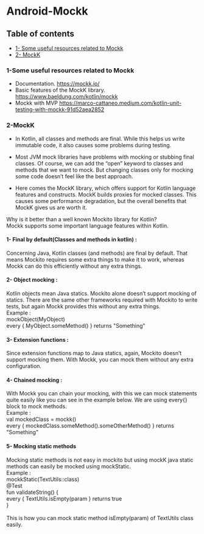 # Android-Mockk
## Table of contents
* [1- Some useful resources related to Mockk](#1-Some-useful-resources-related-to-Mockk)
* [2- MockK](#2-MockK)

### 1-Some useful resources related to Mockk
* Documentation. https://mockk.io/
* Basic features of the MockK library. https://www.baeldung.com/kotlin/mockk
* Mockk with MVP https://marco-cattaneo.medium.com/kotlin-unit-testing-with-mockk-91d52aea2852


### 2-MockK
* In Kotlin, all classes and methods are final. While this helps us write immutable code, it also causes some problems during testing.

* Most JVM mock libraries have problems with mocking or stubbing final classes. Of course, we can add the “open” keyword to classes and methods that we want to mock. But changing classes only for mocking some code doesn’t feel like the best approach.

* Here comes the MockK library, which offers support for Kotlin language features and constructs. MockK builds proxies for mocked classes. This causes some performance degradation, but the overall benefits that MockK gives us are worth it.

Why is it better than a well known Mockito library for Kotlin?<br>
Mockk supports some important language features within Kotlin.

#### 1- Final by default(Classes and methods in kotlin) :
  Concerning Java, Kotlin classes (and methods) are final by default. That means Mockito requires some extra things to make it to work, whereas Mockk can    do this efficiently without any extra things.
####  2- Object mocking : 
Kotlin objects mean Java statics. Mockito alone doesn’t support mocking of statics. There are the same other frameworks required with Mockito to write tests, but again Mockk provides this without any extra things. <br>
Example : <br>
 mockObject(MyObject) <br>
 every { MyObject.someMethod() } returns "Something"
 #### 3- Extension functions :
 Since extension functions map to Java statics, again, Mockito doesn’t support mocking them. With Mockk, you can mock them without any extra configuration.
  #### 4- Chained mocking :
  With Mockk you can chain your mocking, with this we can mock statements quite easily like you can see in the example below. We are using every{} block to mock methods.<br>
  Example : <br>
  val mockedClass = mockk()<br>
 every { mockedClass.someMethod().someOtherMethod() } returns "Something"
  #### 5- Mocking static methods
   Mocking static methods is not easy in mockito but using mockK java static methods can easily be mocked using  mockStatic.<br>
   Example : <br>
   mockkStatic(TextUtils::class)<br>
   @Test<br>
   fun validateString() {<br>
   every { TextUtils.isEmpty(param } returns true<br>
   }<br> <br>
   This is how you can mock static method isEmpty(param) of TextUtils class easily.
   
 
